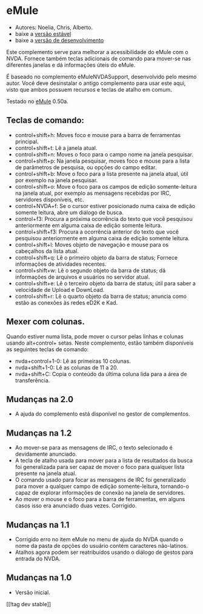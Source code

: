 # eMule #

*	Autores: Noelia, Chris, Alberto.
*	baixe a [versão estável][1]
*	baixe a [versão de desenvolvimento][3]

Este complemento serve para melhorar a acessibilidade do eMule com o
NVDA. Fornece também teclas adicionais de comando para mover-se nas
diferentes janelas e dá informações úteis do eMule.

É baseado no complemento eMuleNVDASupport, desenvolvido pelo mesmo
autor. Você deve desinstalar o antigo complemento para usar este aqui, visto
que ambos possuem recursos e teclas de atalho em comum.

Testado no [eMule][2] 0.50a.

## Teclas de comando: ##

*	control+shift+h: Moves foco e mouse para a barra de ferramentas principal.
*	control+shift+t: Lê a janela atual.
*	control+shift+n: Moves o foco para o campo nome na janela pesquisar.
*	control+shift+p: Na janela pesquisar, moves foco e mouse para a lista de
  parâmetros de pesquisa, ou opções do campo editar.
*	control+shift+b: Move o foco para a lista presente na janela atual, útil
  por exemplo na janela pesquisar.
*	control+shift+o: Move o foco para os campos de edição somente-leitura na
  janela atual, por exemplo as mensagens recebidas por IRC, servidores
  disponíveis, etc.
*	control+NVDA+f: Se o cursor estiver posicionado numa caixa de edição
  somente leitura, abre um diálogo de busca.
*	control+f3: Procura a próxima ocorrência do texto que você pesquisou
  anteriormente em alguma caixa de edição somente leitura.
*	control+shift+f3: Procura a ocorrência anterior do texto que você
  pesquisou anteriormente em alguma caixa de edição somente leitura.
*	control+shift+l: Moves objeto de navegação e mouse para os cabeçalhos da
  lista atual.
*	control+shift+q: Lê o primeiro objeto da barra de status; Fornece
  informações de atividades recentes.
*	control+shift+w: Lê o segundo objeto da barra de status; dá informações de
  arquivos e usuários no servidor atual.
*	control+shift+e: Lê o terceiro objeto da barra de status; útil para saber
  a velocidade de Upload e DownLoad.
*	control+shift+r: Lê o quarto objeto da barra de status; anuncia como estão
  as conexões às redes eD2K e Kad.

## Mexer com colunas. ##

Quando estiver numa lista, pode mover o cursor pelas linhas e colunas usando
alt+control+ setas.  Neste complemento, estão também disponíveis as
seguintes teclas de comando:

*	nvda+control+1-0: Lê as primeiras 10 colunas.
*	nvda+shift+1-0: Lê as colunas de 11 a 20.
*	nvda+shift+C: Copia o conteúdo da última coluna lida para a área de
  transferência.

## Mudanças na 2.0 ##
*	 A ajuda do complemento está disponível no gestor de complementos.

## Mudanças na 1.2 ##
*	 Ao mover-se para as mensagens de IRC, o texto selecionado é devidamente
   anunciado.
*	 A tecla de atalho usada para mover para a lista de resultados da busca
   foi generalizada para ser capaz de mover o foco para qualquer lista
   presente na janela atual.
*	 O comando usado para focar as mensagens de IRC foi generalizado para
   mover a qualquer campo de edição somente-leitura, tornando-o capaz de
   explorar informações de conexão na janela de servidores.
*	 Ao mover o mouse e o foco para a barra de ferramentas, em alguns casos
   isso era anunciado duas vezes. Corrigido.

## Mudanças na 1.1 ##
*	 Corrigido erro no item eMule no menu de ajuda do NVDA quando o nome da
   pasta de opções do usuário contém caracteres não-latinos.
*	 Atalhos agora podem ser reatribuídos usando o diálogo de gestos para
   entrada do NVDA.

## Mudanças na 1.0 ##
*	 Versão inicial.

[[!tag dev stable]]

[1]: http://addons.nvda-project.org/files/get.php?file=em

[2]: http://www.emule-project.net

[3]: http://addons.nvda-project.org/files/get.php?file=em-dev
